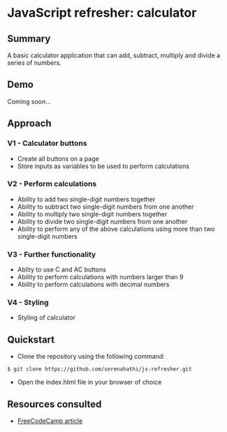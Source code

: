 
# JavaScript refresher: calculator

## Summary
A basic calculator application that can add, subtract, multiply and divide a series of numbers.

## Demo

Coming soon...

## Approach

### V1 - Calculator buttons

- Create all buttons on a page
- Store inputs as variables to be used to perform calculations

### V2 - Perform calculations

- Ability to add two single-digit numbers together
- Ability to subtract two single-digit numbers from one another 
- Ability to multiply two single-digit numbers together
- Ability to divide two single-digit numbers from one another
- Ability to perform any of the above calculations using more than two single-digit numbers

### V3 - Further functionality
- Ablity to use C and AC buttons
- Ability to perform calculations with numbers larger than 9
- Ability to perform calculations with decimal numbers

### V4 - Styling
- Styling of calculator

## Quickstart

- Clone the repository using the following command:

```
$ git clone https://github.com/serenahathi/js-refresher.git
```

- Open the index.html file in your browser of choice

## Resources consulted

- [FreeCodeCamp article](https://medium.freecodecamp.org/programming-a-calculator-8263966a8019)
